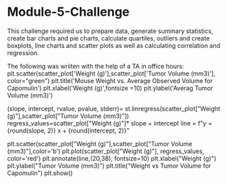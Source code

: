 # Module-5-Challenge

This challenge required us to prepare data, generate summary statistics, create bar charts and pie charts, calculate quartiles, outliers and create boxplots, line charts and scatter plots as well as calculating correlation and regression. 

The following was wriiten with the help of a TA in office hours: 
plt.scatter(scatter_plot['Weight (g)'],scatter_plot['Tumor Volume (mm3)'], color="green")
plt.title('Mouse Weight vs. Average Observed Volume for Capomulin')
plt.xlabel('Weight (g)',fontsize =10)
plt.ylabel('Averag Tumor Volume (mm3)')

(slope, intercept, rvalue, pvalue, stderr)= st.linregress(scatter_plot["Weight (g)"],scatter_plot["Tumor Volume (mm3)"])
regress_values=scatter_plot["Weight (g)"]* slope + intercept
line = f"y = {round(slope, 2)} x + {round(intercept, 2)}"

plt.scatter(scatter_plot["Weight (g)"],scatter_plot["Tumor Volume (mm3)"],color='b')
plt.plot(scatter_plot["Weight (g)"], regress_values, color='red')
plt.annotate(line,(20,38), fontsize=10)
plt.xlabel("Weight (g)")
plt.ylabel("Tumor Volume (mm3)")
plt.title("Weight vs Tumor Volume for Capomulin")
plt.show()

